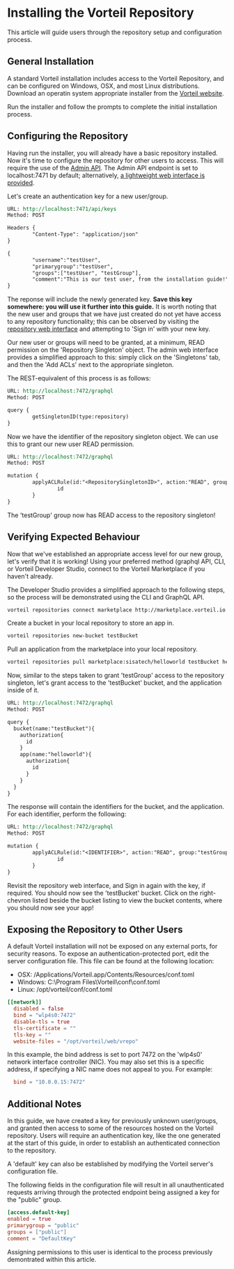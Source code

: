 # Installing the Vorteil Repository
This article will guide users through the repository setup and configuration process.

## General Installation
A standard Vorteil installation includes access to the Vorteil Repository, and can be configured on Windows, OSX, and most Linux distributions. Download an operatin system appropriate installer from the [Vorteil website](http://www.vorteil.io).

Run the installer and follow the prompts to complete the initial installation process.

## Configuring the Repository
Having run the installer, you will already have a basic repository installed. Now it's time to configure the repository for other users to access. This will require the use of the [Admin API](//TODO). The Admin API endpoint is set to localhost:7471 by default; alternatively, [a lightweight web interface is provided](http://localhost:7471).

Let's create an authentication key for a new user/group.

```rest
URL: http://localhost:7471/api/keys
Method: POST

Headers {
        "Content-Type": "application/json"
}

{
        "username":"testUser",
        "primarygroup":"testUser",
        "groups":["testUser", "testGroup"],
        "comment":"This is our test user, from the installation guide!"
}
```

The reponse will include the newly generated key. **Save this key somewhere: you will use it further into this guide.** It is worth noting that the new user and groups that we have just created do not yet have access to any repository functionality; this can be observed by visiting the [repository web interface](http://localhost:7472) and attempting to 'Sign in' with your new key.

Our new user or groups will need to be granted, at a minimum, READ permission on the 'Repository Singleton' object. The admin web interface provides a simplified approach to this: simply click on the 'Singletons' tab, and then the 'Add ACLs' next to the appropriate singleton.

The REST-equivalent of this process is as follows:

```rest
URL: http://localhost:7472/graphql
Method: POST

query {
        getSingletonID(type:repository)
}
```

Now we have the identifier of the repository singleton object. We can use this to grant our new user READ permission.

```rest
URL: http://localhost:7472/graphql
Method: POST

mutation {
        applyACLRule(id:"<RepositorySingletonID>", action:"READ", group:"testGroup"){
                id
        }
}
```

The 'testGroup' group now has READ access to the repository singleton!

## Verifying Expected Behaviour
Now that we've established an appropriate access level for our new group, let's verify that it is working! Using your preferred method (graphql API, CLI, or Vorteil Developer Studio, connect to the Vorteil Marketplace if you haven't already.

The Developer Studio provides a simplified approach to the following steps, so the process will be demonstrated using the CLI and GraphQL API.

```sh
vorteil repositories connect marketplace http://marketplace.vorteil.io
```

Create a bucket in your local repository to store an app in.

```sh
vorteil repositories new-bucket testBucket
```

Pull an application from the marketplace into your local repository.

```sh
vorteil repositories pull marketplace:sisatech/helloworld testBucket helloworld
```

Now, similar to the steps taken to grant 'testGroup' access to the repository singleton, let's grant access to the 'testBucket' bucket, and the application inside of it.

```rest
URL: http://localhost:7472/graphql
Method: POST

query {
  bucket(name:"testBucket"){
    authorization{
      id
    }
    app(name:"helloworld"){
      authorization{
        id
      }
    }
  }
}
```

The response will contain the identifiers for the bucket, and the application. For each identifier, perform the following:

```rest
URL: http://localhost:7472/graphql
Method: POST

mutation {
        applyACLRule(id:"<IDENTIFIER>", action:"READ", group:"testGroup"){
                id
        }
}
```

Revisit the repository web interface, and Sign in again with the key, if required. You should now see the 'testBucket' bucket. Click on the right-chevron listed beside the bucket listing to view the bucket contents, where you should now see your app!

## Exposing the Repository to Other Users
A default Vorteil installation will not be exposed on any external ports, for security reasons. To expose an authentication-protected port, edit the server configuration file.
This file can be found at the following location:

- OSX: /Applications/Vorteil.app/Contents/Resources/conf.toml
- Windows: C:\Program Files\Vorteil\conf\conf.toml
- Linux: /opt/vorteil/conf/conf.toml

```toml
[[network]]
  disabled = false
  bind = "wlp4s0:7472"
  disable-tls = true
  tls-certificate = ""
  tls-key = ""
  website-files = "/opt/vorteil/web/vrepo"
```

In this example, the bind address is set to port 7472 on the 'wlp4s0' network interface controller (NIC). You may also set this is a specific address, if specifying a NIC name does not appeal to you. For example:

```toml
  bind = "10.0.0.15:7472"
```


## Additional Notes
In this guide, we have created a key for previously unknown user/groups, and granted then access to some of the resources hosted on the Vorteil repository. Users will require an authentication key, like the one generated at the start of this guide, in order to establish an authenticated connection to the repository.

A 'default' key can also be established by modifying the Vorteil server's configuration file.

The following fields in the configuration file will result in all unauthenticated requests arriving through the protected endpoint being assigned a key for the "public" group.

```toml
[access.default-key]
enabled = true
primarygroup = "public"
groups = ["public"]
comment = "DefaultKey"
```

Assigning permissions to this user is identical to the process previously demontrated within this article.
